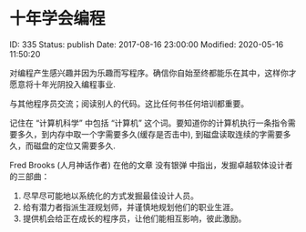 # 十年学会编程


ID: 335
Status: publish
Date: 2017-08-16 23:00:00
Modified: 2020-05-16 11:50:20


对编程产生感兴趣并因为乐趣而写程序。确信你自始至终都能乐在其中，这样你才愿意将十年光阴投入编程事业.

与其他程序员交流；阅读别人的代码。这比任何书任何培训都重要。

记住在 “计算机科学” 中包括 “计算机” 这个词。要知道你的计算机执行一条指令需要多久，到内存中取一个字需要多久(缓存是否击中), 到磁盘读取连续的字需要多久，而磁盘的定位又需要多久. 

Fred Brooks (人月神话作者) 在他的文章 没有银弹 中指出，发掘卓越软体设计者的三部曲：

1. 尽早尽可能地以系统化的方式发掘最佳设计人员。
2. 给有潜力者指派生涯规划师，并谨慎地规划他们的职业生涯。
3. 提供机会给正在成长的程序员，让他们能相互影响，彼此激励。
